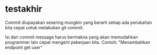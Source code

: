 # testakhir

Commit diupayakan sesering mungkin yang berarti setiap ada perubahan kita cepat untuk melakukan git commit.

Isi dari commit message harus bermakna yang akan memudahkan programmer lain cepat mengerti pekerjaan kita. 
Contoh: "Menambahkan endpoint get user"
